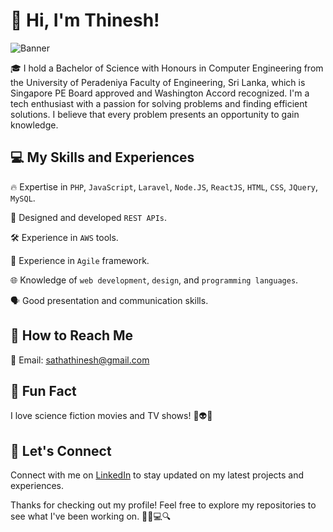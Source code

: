 # 👋 Hi, I'm Thinesh!

![Banner](https://i.imgur.com/OSZKfGe.jpg)

🎓 I hold a Bachelor of Science with Honours in Computer Engineering from the University of Peradeniya Faculty of Engineering, Sri Lanka, which is Singapore PE Board approved and Washington Accord recognized. I'm a tech enthusiast with a passion for solving problems and finding efficient solutions. I believe that every problem presents an opportunity to gain knowledge.

## 💻 My Skills and Experiences

🔥 Expertise in `PHP`, `JavaScript`, `Laravel`, `Node.JS`, `ReactJS`, `HTML`, `CSS`, `JQuery`, `MySQL`.

🚀 Designed and developed `REST APIs`.

🛠️ Experience in `AWS` tools.

🤝 Experience in `Agile` framework.

🌐 Knowledge of `web development`, `design`, and `programming languages`.

🗣️ Good presentation and communication skills.

## 📲 How to Reach Me

📧 Email: sathathinesh@gmail.com


## 🎉 Fun Fact

I love science fiction movies and TV shows! 🚀👽🎥

## 🤝 Let's Connect

Connect with me on [LinkedIn](https://www.linkedin.com/in/sathathinesh/) to stay updated on my latest projects and experiences.

Thanks for checking out my profile! Feel free to explore my repositories to see what I've been working on. 🕵️‍♂️💻🔍
